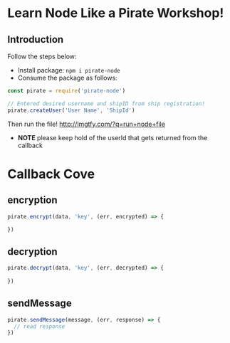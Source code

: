 # Learn Node Like a Pirate Workshop!

## Introduction

Follow the steps below:
* Install package: `npm i pirate-node`
* Consume the package as follows:
```js
const pirate = require('pirate-node')

// Entered desired username and shipID from ship registration!
pirate.createUser('User Name', 'ShipId')
```

Then run the file! http://lmgtfy.com/?q=run+node+file

* **NOTE** please keep hold of the userId that gets returned from the callback

# Callback Cove

## encryption
```js
pirate.encrypt(data, 'key', (err, encrypted) => {

})
```

## decryption
```js
pirate.decrypt(data, 'key', (err, decrypted) => {
  
})
```

## sendMessage
```js
pirate.sendMessage(message, (err, response) => {
  // read response
})
```
